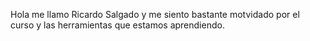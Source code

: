Hola me llamo Ricardo Salgado y me siento bastante motvidado por el curso y las herramientas que estamos aprendiendo. 
